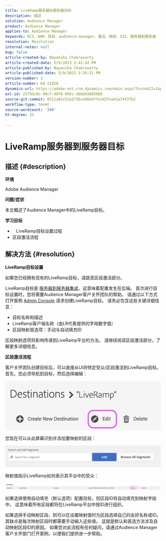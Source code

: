 ```yaml
---
title: LiveRamp服务器到服务器目标
description: 描述
solution: Audience Manager
product: Audience Manager
applies-to: Audience Manager
keywords: KCS、AAM、目标、audience-manager、激活、映射、S2S、服务器到服务器
resolution: Resolution
internal-notes: null
bug: false
article-created-by: Nayanika Chakravarty
article-created-date: 5/9/2023 2:42:42 PM
article-published-by: Nayanika Chakravarty
article-published-date: 5/9/2023 3:26:31 PM
version-number: 2
article-number: KA-21926
dynamics-url: https://adobe-ent.crm.dynamics.com/main.aspx?forceUCI=1&pagetype=entityrecord&etn=knowledgearticle&id=7fbcbbbc-77ee-ed11-8849-6045bd006079
exl-id: 25793c9c-90cf-40f6-995c-36bb93d839b8
source-git-commit: 0311a02c52a273bce96b47fe2d3fea41a74f2fb2
workflow-type: tm+mt
source-wordcount: '348'
ht-degree: 2%

---
```


# LiveRamp服务器到服务器目标

## 描述 {#description}


<b>环境</b>

Adobe Audience Manager

<b>问题/症状</b>

本文概述了Audience Manager中的LiveRamp目标。

<b>学习目标</b>

- &#x200B;&#x200B; &#x200B;&#x200B; &#x200B; &#x200B;&#x200B;LiveRamp目标设置过程
- 区段激活流程



## 解决方法 {#resolution}


<b>LiveRamp目标设置</b>

如果您已经拥有现有的LiveRamp目标，请跳至区段激活部分。 

LiveRamp目标是 [服务器到服务器集成](https://experienceleague.adobe.com/docs/audience-manager/user-guide/features/destinations/device-based/device-based-destinations-list.html?lang=en)，这意味着配置发生在后端。 首次进行目标设置时，您将需要Audience Manager客户关怀团队的帮助。 请通过以下方式打开案例 [Admin Console](https://adminconsole.adobe.com/) 请求创建LiveRamp目标。 请务必包含这些关键详细信息：

- 目标名称和描述
- LiveRamp客户端名称（由LR代表提供的字母数字值）
- 区段映射首选项：手动与自动填充ID


区段映射选项将影响传递到LiveRamp平台的方法。 请继续阅读区段激活部分，了解更多详细信息。



<b>区段激活流程</b>

客户关怀团队创建目标后，可以直接从UI将特定受众/区段激活到LiveRamp目标。 首先，您必须导航到目标，然后选择编辑：

![](assets/bd9e9cba-89e3-ed11-a7c7-6045bd0065b6.png)



您现在可以从此屏幕识别并添加要映射的区段：

![](assets/d96041d3-89e3-ed11-a7c7-6045bd0065b6.png)

映射值指示LiveRamp如何表示其平台中的受众： 

![](assets/75158bf1-89e3-ed11-a7c7-6045bd0065b6.png)

如果选择使用自动填充（默认选项）配置目标，则区段ID将自动填充到映射字段中。 这意味着所有区段都将在LiveRamp平台中按ID进行组织。

如果选择手动映射区段，则可以在设置映射值时为区段选择自己的友好名称或ID。 其缺点是每次映射区段时都需要手动输入这些值。 这就是默认和首选方法涉及自动映射区段ID的原因。 如果您对此流程有任何疑问，请通过Audience Manager客户关怀部门打开案例，以便我们提供进一步帮助。
